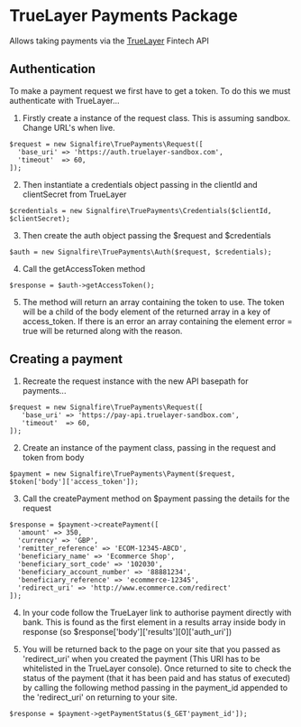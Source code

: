 # TrueLayer Payments Package

Allows taking payments via the [TrueLayer](https://truelayer.com/) Fintech API

## Authentication

To make a payment request we first have to get a token. To do this we must authenticate with TrueLayer...

1. Firstly create a instance of the request class. This is assuming sandbox. Change URL's when live.

```
$request = new Signalfire\TruePayments\Request([
  'base_uri' => 'https://auth.truelayer-sandbox.com',
  'timeout'  => 60,
]);
```

2. Then instantiate a credentials object passing in the clientId and clientSecret from TrueLayer

```
$credentials = new Signalfire\TruePayments\Credentials($clientId, $clientSecret);
```

3. Then create the auth object passing the $request and $credentials

```
$auth = new Signalfire\TruePayments\Auth($request, $credentials);
```

4. Call the getAccessToken method

```
$response = $auth->getAccessToken();
```

5. The method will return an array containing the token to use. The token will be a child of the body element of the returned array in a key of access_token. If there is an error an array containing the element error = true will be returned along with the reason.

## Creating a payment

1. Recreate the request instance with the new API basepath for payments...

```
$request = new Signalfire\TruePayments\Request([
   'base_uri' => 'https://pay-api.truelayer-sandbox.com',
   'timeout'  => 60,
]);
```

2. Create an instance of the payment class, passing in the request and token from body

```
$payment = new Signalfire\TruePayments\Payment($request, $token['body']['access_token']);
```

3. Call the createPayment method on $payment passing the details for the request

```
$response = $payment->createPayment([
  'amount' => 350,
  'currency' => 'GBP',
  'remitter_reference' => 'ECOM-12345-ABCD',
  'beneficiary_name' => 'Ecommerce Shop',
  'beneficiary_sort_code' => '102030',
  'beneficiary_account_number' => '88881234',
  'beneficiary_reference' => 'ecommerce-12345', 
  'redirect_uri' => 'http://www.ecommerce.com/redirect'
]);

```
4. In your code follow the TrueLayer link to authorise payment directly with bank. This is found as the first element in a results array inside body in response (so $response['body']['results'][0]['auth_uri'])

5. You will be returned back to the page on your site that you passed as 'redirect_uri' when you created the payment (This URI has to be whitelisted in the TrueLayer console). Once returned to site to check the status of the payment (that it has been paid and has status of executed) by calling the following method passing in the payment_id appended to the 'redirect_uri' on returning to your site.

```
$response = $payment->getPaymentStatus($_GET'payment_id']);
```